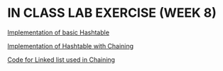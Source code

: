 # IN CLASS LAB EXERCISE (WEEK 8)


[Implementation of basic Hashtable](https://github.com/kumudh-ranasinghe/DSA/blob/1e4b611c4c3aadbacdfc0bfc299ce5e14122b7dd/LAB%209/hashtable.cpp)

[Implementation of Hashtable with Chaining](https://github.com/kumudh-ranasinghe/DSA/blob/1e4b611c4c3aadbacdfc0bfc299ce5e14122b7dd/LAB%209/hashtable1.cpp)

[Code for Linked list used in Chaining](https://github.com/kumudh-ranasinghe/DSA/blob/1e4b611c4c3aadbacdfc0bfc299ce5e14122b7dd/LAB%209/linkedlist.cpp)
